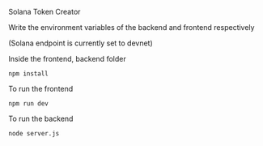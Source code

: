 Solana Token Creator

Write the environment variables of the backend and frontend respectively

(Solana endpoint is currently set to devnet)

Inside the frontend, backend folder

```
npm install
```

To run the frontend

```
npm run dev
```

To run the backend

```
node server.js
```
